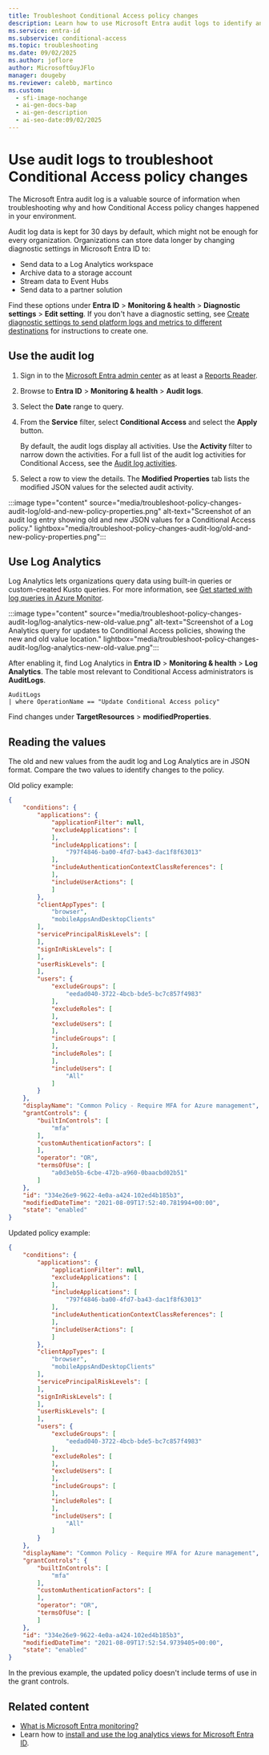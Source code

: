```yaml
---
title: Troubleshoot Conditional Access policy changes
description: Learn how to use Microsoft Entra audit logs to identify and troubleshoot Conditional Access policy modifications in your environment.
ms.service: entra-id
ms.subservice: conditional-access
ms.topic: troubleshooting
ms.date: 09/02/2025
ms.author: joflore
author: MicrosoftGuyJFlo
manager: dougeby
ms.reviewer: calebb, martinco
ms.custom:
  - sfi-image-nochange
  - ai-gen-docs-bap
  - ai-gen-description
  - ai-seo-date:09/02/2025
---
```

# Use audit logs to troubleshoot Conditional Access policy changes

The Microsoft Entra audit log is a valuable source of information when troubleshooting why and how Conditional Access policy changes happened in your environment.

Audit log data is kept for 30 days by default, which might not be enough for every organization. Organizations can store data longer by changing diagnostic settings in Microsoft Entra ID to:

- Send data to a Log Analytics workspace
- Archive data to a storage account
- Stream data to Event Hubs
- Send data to a partner solution

Find these options under **Entra ID** > **Monitoring & health** > **Diagnostic settings** > **Edit setting**. If you don't have a diagnostic setting, see [Create diagnostic settings to send platform logs and metrics to different destinations](/azure/azure-monitor/essentials/diagnostic-settings) for instructions to create one.

## Use the audit log

1. Sign in to the [Microsoft Entra admin center](https://entra.microsoft.com) as at least a [Reports Reader](../role-based-access-control/permissions-reference.md#reports-reader).
1. Browse to **Entra ID** > **Monitoring & health** > **Audit logs**.
1. Select the **Date** range to query.
1. From the **Service** filter, select **Conditional Access** and select the **Apply** button.

   By default, the audit logs display all activities. Use the **Activity** filter to narrow down the activities. For a full list of the audit log activities for Conditional Access, see the [Audit log activities](~/identity/monitoring-health/reference-audit-activities.md#conditional-access).

1. Select a row to view the details. The **Modified Properties** tab lists the modified JSON values for the selected audit activity.

:::image type="content" source="media/troubleshoot-policy-changes-audit-log/old-and-new-policy-properties.png" alt-text="Screenshot of an audit log entry showing old and new JSON values for a Conditional Access policy." lightbox="media/troubleshoot-policy-changes-audit-log/old-and-new-policy-properties.png":::

## Use Log Analytics

Log Analytics lets organizations query data using built-in queries or custom-created Kusto queries. For more information, see [Get started with log queries in Azure Monitor](/azure/azure-monitor/logs/get-started-queries).

:::image type="content" source="media/troubleshoot-policy-changes-audit-log/log-analytics-new-old-value.png" alt-text="Screenshot of a Log Analytics query for updates to Conditional Access policies, showing the new and old value location." lightbox="media/troubleshoot-policy-changes-audit-log/log-analytics-new-old-value.png":::

After enabling it, find Log Analytics in **Entra ID** > **Monitoring & health** > **Log Analytics**. The table most relevant to Conditional Access administrators is **AuditLogs**.

```kusto
AuditLogs 
| where OperationName == "Update Conditional Access policy"
```

Find changes under **TargetResources** > **modifiedProperties**.

## Reading the values

The old and new values from the audit log and Log Analytics are in JSON format. Compare the two values to identify changes to the policy.

Old policy example:

```json
{
    "conditions": {
        "applications": {
            "applicationFilter": null,
            "excludeApplications": [
            ],
            "includeApplications": [
                "797f4846-ba00-4fd7-ba43-dac1f8f63013"
            ],
            "includeAuthenticationContextClassReferences": [
            ],
            "includeUserActions": [
            ]
        },
        "clientAppTypes": [
            "browser",
            "mobileAppsAndDesktopClients"
        ],
        "servicePrincipalRiskLevels": [
        ],
        "signInRiskLevels": [
        ],
        "userRiskLevels": [
        ],
        "users": {
            "excludeGroups": [
                "eedad040-3722-4bcb-bde5-bc7c857f4983"
            ],
            "excludeRoles": [
            ],
            "excludeUsers": [
            ],
            "includeGroups": [
            ],
            "includeRoles": [
            ],
            "includeUsers": [
                "All"
            ]
        }
    },
    "displayName": "Common Policy - Require MFA for Azure management",
    "grantControls": {
        "builtInControls": [
            "mfa"
        ],
        "customAuthenticationFactors": [
        ],
        "operator": "OR",
        "termsOfUse": [
            "a0d3eb5b-6cbe-472b-a960-0baacbd02b51"
        ]
    },
    "id": "334e26e9-9622-4e0a-a424-102ed4b185b3",
    "modifiedDateTime": "2021-08-09T17:52:40.781994+00:00",
    "state": "enabled"
}

```

Updated policy example:

```json
{
    "conditions": {
        "applications": {
            "applicationFilter": null,
            "excludeApplications": [
            ],
            "includeApplications": [
                "797f4846-ba00-4fd7-ba43-dac1f8f63013"
            ],
            "includeAuthenticationContextClassReferences": [
            ],
            "includeUserActions": [
            ]
        },
        "clientAppTypes": [
            "browser",
            "mobileAppsAndDesktopClients"
        ],
        "servicePrincipalRiskLevels": [
        ],
        "signInRiskLevels": [
        ],
        "userRiskLevels": [
        ],
        "users": {
            "excludeGroups": [
                "eedad040-3722-4bcb-bde5-bc7c857f4983"
            ],
            "excludeRoles": [
            ],
            "excludeUsers": [
            ],
            "includeGroups": [
            ],
            "includeRoles": [
            ],
            "includeUsers": [
                "All"
            ]
        }
    },
    "displayName": "Common Policy - Require MFA for Azure management",
    "grantControls": {
        "builtInControls": [
            "mfa"
        ],
        "customAuthenticationFactors": [
        ],
        "operator": "OR",
        "termsOfUse": [
        ]
    },
    "id": "334e26e9-9622-4e0a-a424-102ed4b185b3",
    "modifiedDateTime": "2021-08-09T17:52:54.9739405+00:00",
    "state": "enabled"
}

```

In the previous example, the updated policy doesn't include terms of use in the grant controls.

## Related content

- [What is Microsoft Entra monitoring?](~/identity/monitoring-health/overview-monitoring-health.md)
- Learn how to [install and use the log analytics views for Microsoft Entra ID](/azure/azure-monitor/visualize/workbooks-view-designer-conversion-overview).

